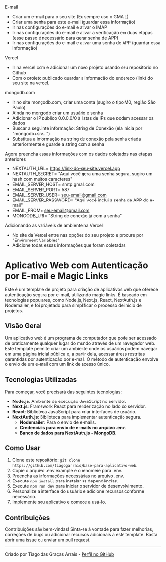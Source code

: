 E-mail
- Criar um e-mail para o seu site (Eu sempre uso o GMAIL)
- Criar uma senha para este e-mail (guardar essa informação)
- Ir nas configurações do e-mail e ativar o IMAP
- Ir nas configurações do e-mail e ativar a verificação em duas etapas (esse passo é necessário para gerar senha de APP)
- Ir nas configurações do e-mail e ativar uma senha de APP (guardar essa informação)

Vercel
- Ir na vercel.com e adicionar um novo projeto usando seu repositório no Github
- Com o projeto publicado guardar a informação do endereço (link) do seu site na vercel.

mongodb.com
- Ir no site mongodb.com, criar uma conta (sugiro o tipo M0, região São Paulo)
- Ainda no mongodb criar um usuário e senha
- Adicionar o IP público 0.0.0.0/0 à listas de IPs que podem acessar os dados
- Buscar a seguinte informação: String de Conexão (ela inicia por "mongodb+srv...")
- Substitua a informação <password> na string de conexão pela senha criada anteriormente e guarde a string com a senha

Agora preencha essas informações com os dados coletados nas etapas anteriores
- NEXTAUTH_URL= https://link-do-seu-site.vercel.app
- NEXTAUTH_SECRET= "Aqui você gera uma senha segura, sugiro um hash com muitos caracteres"
- EMAIL_SERVER_HOST= smtp.gmail.com
- EMAIL_SERVER_PORT= 587
- EMAIL_SERVER_USER= seu-email@gmail.com
- EMAIL_SERVER_PASSWORD= "Aqui você inclui a senha de APP do e-mail"
- EMAIL_FROM= seu-email@gmail.com
- MONGODB_URI= "String de conexão já com a senha"

Adicionando as variáveis de ambiente na Vercel
- No site da Vercel entre nas opções do seu projeto e procure por "Enviroment Variables"
- Adicione todas essas informações que foram coletadas




# Aplicativo Web com Autenticação por E-mail e Magic Links

Este é um template de projeto para criação de aplicativos web que oferece autenticação segura por e-mail, utilizando magic links. É baseado em tecnologias populares, como Node.js, Next.js, React, NextAuth.js e Nodemailer, e foi projetado para simplificar o processo de início de projetos.

## Visão Geral

Um aplicativo web é um programa de computador que pode ser acessado de praticamente qualquer lugar do mundo através de um navegador web. Este template permite criar um ambiente onde os usuários podem navegar em uma página inicial pública e, a partir dela, acessar áreas restritas garantidas por autenticação por e-mail. O método de autenticação envolve o envio de um e-mail com um link de acesso único.

## Tecnologias Utilizadas

Para começar, você precisará das seguintes tecnologias:

- **Node.js**: Ambiente de execução JavaScript no servidor.
- **Next.js**: Framework React para renderização no lado do servidor.
- **React**: Biblioteca JavaScript para criar interfaces de usuário.
- **NextAuth.js**: Biblioteca para implementar autenticação segura.
  - **Nodemailer**: Para o envio de e-mails.
  - **Credenciais para envio de e-mails no arquivo .env**.
  - **Banco de dados para NextAuth.js - MongoDB**.

## Como Usar

1. Clone este repositório: `git clone https://github.com/tiagogarrais/base-para-aplicativo-web`.
2. Copie o arquivo .env.example e o renomeie para .env.
3. Preencha as informações necessárias no arquivo .env.
4. Execute `npm install` para instalar as dependências.
5. Execute `npm run dev` para iniciar o servidor de desenvolvimento.
6. Personalize a interface do usuário e adicione recursos conforme necessário.
7. Implemente seu aplicativo e comece a usá-lo.

## Contribuições

Contribuições são bem-vindas! Sinta-se à vontade para fazer melhorias, correções de bugs ou adicionar recursos adicionais a este template. Basta abrir uma issue ou enviar um pull request.

---

Criado por Tiago das Graças Arrais - [Perfil no GitHub](https://github.com/tiagogarrais)
